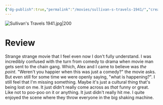 ```yaml
---
{"dg-publish":true,"permalink":"/movies/sullivan-s-travels-1941/","created":"2024-03-05","updated":"2024-08-19"}
---
```



![Sullivan's Travels 1941.jpg|200](/img/user/Attachments/Sullivan's%20Travels%201941.jpg)

# Review

Strange strange movie that I feel even now I don't fully understand. I was incredibly confused with the turn from comedy to drama when movie man gets sent to the chain gang. Which, Alex and I came to believe was *the point*. "Weren't you happier when this was just a comedy?" the movie asks. But even still for some time we were openly saying, "what is happening?". I still feel that I'm missing something. Maybe it's just a cultural thing that's being lost on me. It just didn't really come across as *that* funny or great. Like not to poo-poo on it or anything. It just didn't really hit me. I quite enjoyed the scene where they throw everyone in the big shaking machine.
